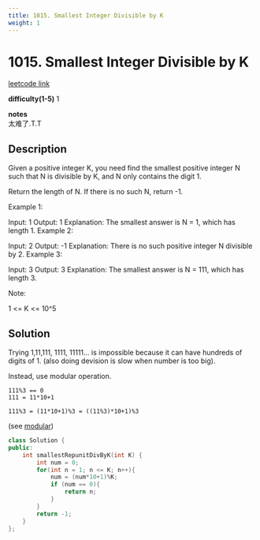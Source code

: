 ```yaml
---
title: 1015. Smallest Integer Divisible by K
weight: 1
---
```

# 1015. Smallest Integer Divisible by K

[leetcode link](https://leetcode.com/problems/smallest-integer-divisible-by-k/)

**difficulty(1-5)** 
1

**notes**   
太难了.T.T

## Description

Given a positive integer K, you need find the smallest positive integer N such that N is divisible by K, and N only contains the digit 1.

Return the length of N.  If there is no such N, return -1.

 

Example 1:

Input: 1
Output: 1
Explanation: The smallest answer is N = 1, which has length 1.
Example 2:

Input: 2
Output: -1
Explanation: There is no such positive integer N divisible by 2.
Example 3:

Input: 3
Output: 3
Explanation: The smallest answer is N = 111, which has length 3.
 

Note:

1 <= K <= 10^5

## Solution
Trying 1,11,111, 1111, 11111... is impossible because it can have hundreds of digits of 1. (also doing devision is slow when number is too big).

Instead, use modular operation.
```
111%3 == 0 
111 = 11*10+1

111%3 = (11*10+1)%3 = ((11%3)*10+1)%3 
```
(see [modular](mod))

```c++
class Solution {
public:
    int smallestRepunitDivByK(int K) {
        int num = 0;
        for(int n = 1; n <= K; n++){
            num = (num*10+1)%K;
            if (num == 0){
                return n;
            }
        }
        return -1;
    }
};
```